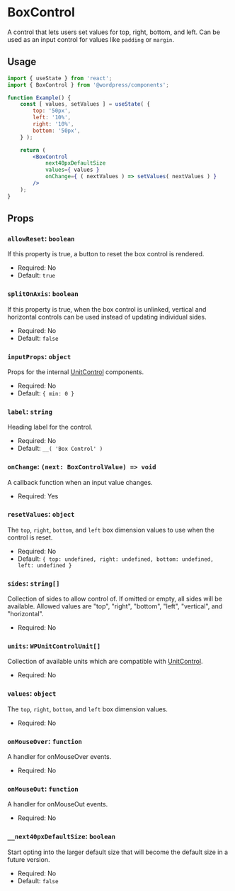 # BoxControl

A control that lets users set values for top, right, bottom, and left. Can be used as an input control for values like `padding` or `margin`.

## Usage

```jsx
import { useState } from 'react';
import { BoxControl } from '@wordpress/components';

function Example() {
	const [ values, setValues ] = useState( {
		top: '50px',
		left: '10%',
		right: '10%',
		bottom: '50px',
	} );

	return (
		<BoxControl
			next40pxDefaultSize
			values={ values }
			onChange={ ( nextValues ) => setValues( nextValues ) }
		/>
	);
}
```

## Props

### `allowReset`: `boolean`

If this property is true, a button to reset the box control is rendered.

-   Required: No
-   Default: `true`

### `splitOnAxis`: `boolean`

If this property is true, when the box control is unlinked, vertical and horizontal controls can be used instead of updating individual sides.

-   Required: No
-   Default: `false`

### `inputProps`: `object`

Props for the internal [UnitControl](../unit-control) components.

-   Required: No
-   Default: `{ min: 0 }`

### `label`: `string`

Heading label for the control.

-   Required: No
-   Default: `__( 'Box Control' )`

### `onChange`: `(next: BoxControlValue) => void`

A callback function when an input value changes.

-   Required: Yes

### `resetValues`: `object`

The `top`, `right`, `bottom`, and `left` box dimension values to use when the control is reset.

-   Required: No
-   Default: `{ top: undefined, right: undefined, bottom: undefined, left: undefined }`

### `sides`: `string[]`

Collection of sides to allow control of. If omitted or empty, all sides will be available. Allowed values are "top", "right", "bottom", "left", "vertical", and "horizontal".

-   Required: No

### `units`: `WPUnitControlUnit[]`

Collection of available units which are compatible with [UnitControl](../unit-control).

-   Required: No

### `values`: `object`

The `top`, `right`, `bottom`, and `left` box dimension values.

-   Required: No

### `onMouseOver`: `function`

A handler for onMouseOver events.

-   Required: No

### `onMouseOut`: `function`

A handler for onMouseOut events.

-   Required: No

### `__next40pxDefaultSize`: `boolean`

Start opting into the larger default size that will become the default size in a future version.

-   Required: No
-   Default: `false`
